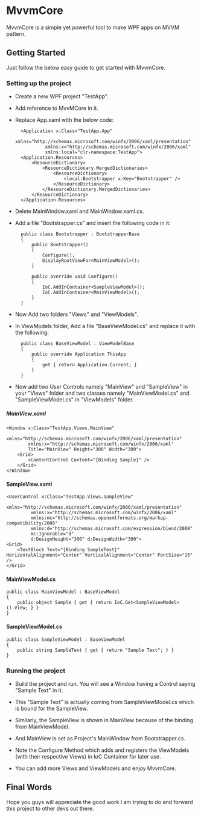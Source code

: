 # MvvmCore

MvvmCore is a simple yet powerful tool to make WPF apps on MVVM pattern. 


## Getting Started

Just follow the below easy guide to get started with MvvmCore.

### Setting up the project

- Create  a new WPF project "TestApp".
- Add reference to MvvMCore in it.
- Replace App.xaml with the below code:
		

	    <Application x:Class="TestApp.App"
	             xmlns="http://schemas.microsoft.com/winfx/2006/xaml/presentation"
	             xmlns:x="http://schemas.microsoft.com/winfx/2006/xaml"
	             xmlns:local="clr-namespace:TestApp">
	    <Application.Resources>
	        <ResourceDictionary>
	            <ResourceDictionary.MergedDictionaries>
	                <ResourceDictionary>
	                    <local:Bootstrapper x:Key="Bootstrapper" />
	                </ResourceDictionary>
	            </ResourceDictionary.MergedDictionaries>
	        </ResourceDictionary>
	    </Application.Resources>
	</Application>

- Delete MainWindow.xaml and MainWindow.xaml.cs.
- Add a file "Bootstrapper.cs" and insert the following code in it:

	    public class Bootstrapper : BootstrapperBase
	    {
	        public Bootstrapper()
	        {
	            Configure();
	            DisplayRootViewFor<MainViewModel>();
	        }

	        public override void Configure()
	        {
	            IoC.AddInContainer<SampleViewModel>();
	            IoC.AddInContainer<MainViewModel>();
	        }
	    }

- Now Add two folders "Views" and "ViewModels".
- In ViewModels folder, Add a file "BaseViewModel.cs" and replace it with the following:

		public class BaseViewModel : ViewModelBase
	    {
	        public override Application ThisApp
	        {
	            get { return Application.Current; }
	        }
	    }
	
- Now add two User Controls namely "MainView" and "SampleView" in your "Views" folder and two classes namely "MainViewModel.cs" and "SampleViewModel.cs" in "ViewModels" folder.
##### 				MainView.xaml

	<Window x:Class="TestApp.Views.MainView"
	        xmlns="http://schemas.microsoft.com/winfx/2006/xaml/presentation"
	        xmlns:x="http://schemas.microsoft.com/winfx/2006/xaml"
	        Title="MainView" Height="300" Width="300">
	    <Grid>
	        <ContentControl Content="{Binding Sample}" />
	    </Grid>
	</Window>

####  SampleView.xaml

    <UserControl x:Class="TestApp.Views.SampleView"
             xmlns="http://schemas.microsoft.com/winfx/2006/xaml/presentation"
             xmlns:x="http://schemas.microsoft.com/winfx/2006/xaml"
             xmlns:mc="http://schemas.openxmlformats.org/markup-compatibility/2006" 
             xmlns:d="http://schemas.microsoft.com/expression/blend/2008" 
             mc:Ignorable="d"
             d:DesignHeight="300" d:DesignWidth="300">
    <Grid>
        <TextBlock Text="{Binding SampleText}" HorizontalAlignment="Center" VerticalAlignment="Center" FontSize="15" />
    </Grid>
</UserControl>

#### MainViewModel.cs

    public class MainViewModel : BaseViewModel
    {
        public object Sample { get { return IoC.Get<SampleViewModel>().View; } }
    }

#### SampleViewModel.cs

    public class SampleViewModel : BaseViewModel
    {
        public string SampleText { get { return "Sample Text"; } }
    }

### Running the project

- Build the project and run. You will see a Window having a Control saying "Sample Text" in it. 

- This "Sample Text" is actually coming from SampleViewModel.cs which is bound for the SampleView. 

- Similarly, the SampleView is shown in MainView because of the binding from MainViewModel.

- And MainView is set as Project's MainWindow from Bootstrapper.cs.

- Note the Configure Method which adds and registers the ViewModels (with their respective Views) in IoC Container for later use.

- You can add more Views and ViewModels and enjoy MvvmCore.

## Final Words

Hope you guys will appreciate the good work I am trying to do and forward this project to other devs out there.